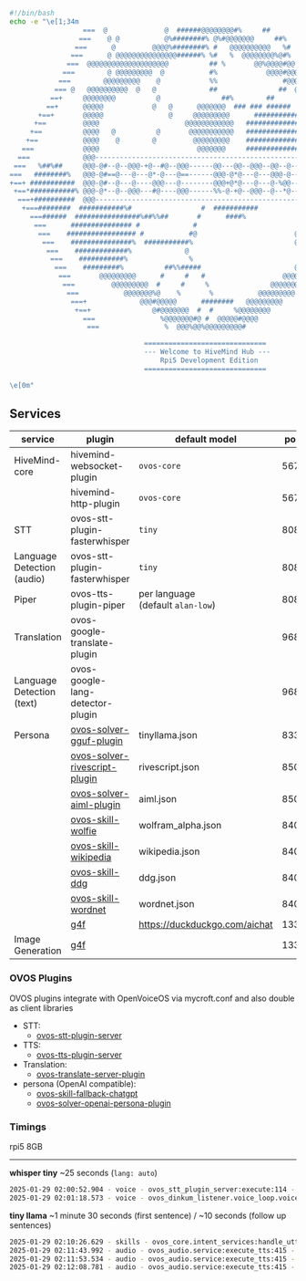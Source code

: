 
```bash
#!/bin/bash
echo -e "\e[1;34m
                  ===  @              @  ######@@@@@@@@#%     ##         #   ===
                 ===    @ @           @%########% @%#@@@@@@@     ##%    %#    ===
                ===      @         @@@@%########% #   @@@@@@@@@@   %#    #  %  ===
               ===      @ @@@@@@@@@@@@@@@######% %#   %  @@@@@@@@%@#%    %     %====
              ===  @@@@@@@@@@@@@@@@@@@@          ## %       @@%@@@@#@@   %       +==+
             ===        @ @@@@@@@@@  @           #%            @@@@#@@@@@  %@      ===
            ===        @@@@@@@@@    @            %%                #@@@@@@@@  @#%@  ===
           === @   @@@@@@@@@@  @   @             ##               ##  @@@@@@@@@      ===
          ==+     @@@@@@@@          @               ##%        ##        @@@@@@@@     ===
         ==+      @@@@@            @   @      @@@@@@@  ### ### ######       @@@@@      ===
       +==+       @@@@@                @     @@@@@@@@@      ############    @@@@@       ===
      +==         @@@@                     @@@@@@@@@@@@   ################  @@@@@        ===
     +==          @@@@   @          @       @@@@@@@@@@@   ################  @@@@@         ===
    +==           @@@@    @        @         @@@@@@@@@    ################  @@@@@          +==
   ===            @@@@                        @@@@@@@     ################  @@@@@           ===+
  ===             @@@---------------------------------------------------------@@@            ===+
 ===   %##%##     @@@-@#--@--@@@-+@--#@--@@@------@@---@@--@@@--@@--@---@@@+--@@@   @         ====
===   ########%   @@@-@#==@---@---@*-@---@==------@@@-@*@---@---@@@-@---@--@@-@@@    @         +===
+==+ ###########  @@@-@#--@---@----@@@---@--------@@@+@*@---@---@-%@@---@--@@-@@@     @        ===+
 +==*###########% @@@-@*--@--@@@---#@----@@@------%%-@-+@--@@@--@--*@---@@%---@@@      @@@@@@@===
  ===+##########  @@@---------------------------------------------------------@@@            ===
   +===########  ###########%#                 #  ###########               @@@@@           ===
     ===######  ################%##%%##       #      ####%                  @@@@@@@@@@@    ===
      ===      ############### #             #                              @@@@@       @+===
       ===    ################# #           #@                        @     @@@@@       +===
        ===    ###############%  ###########%                         @     @@@@@      ====
         ===    #############%             @                           @    @@@@@     ====
          ===    ###########%               %                           @ @@@@@@@    ====
           ===    #########%          ##%%#####                       @@@@@@@@@     ====
            ===       @@@@@@@@@      #     #   #                   @@@@@@@@@       ====
             ===         @@@@@@@@@  #     #     %               @@@@@@@@@         ===+
              ===           @@@@@@@%@    %       %           @@@@@@@@@           ===+
               ===+             @@@#@@@@@      ########   @@@@@@@@@             ===
                +==+               @#@@@@@@@  #  #     %@@@@@@@@               ===
                  ===                %@@@@@@@#@ #  @@@@@#@@@@                 ===
                   ===                %  @@@%@@%@@@@@@@@@#                   ===

                                 ==============================
                                 --- Welcome to HiveMind Hub ---
                                     Rpi5 Development Edition    
                                 ==============================

\e[0m"
```

## Services

| service                       | plugin                                                                                        | default model                        | port | endpoint             |
|-------------------------------|-----------------------------------------------------------------------------------------------|--------------------------------------|------|----------------------|
| HiveMind-core                 | hivemind-websocket-plugin                                                                     | `ovos-core `                         | 5678 |                      |
|                               | hivemind-http-plugin                                                                          | `ovos-core`                          | 5679 |                      |
| STT                           | ovos-stt-plugin-fasterwhisper                                                                 | `tiny`                               | 8081 | /stt                 |
| Language Detection<br>(audio) | ovos-stt-plugin-fasterwhisper                                                                 | `tiny`                               | 8081 | /lang_detect         |
| Piper                         | ovos-tts-plugin-piper                                                                         | per language<br>(default `alan-low`) | 8082 | /v2/synthesize       |
| Translation                   | ovos-google-translate-plugin                                                                  |                                      | 9686 | /translate           |
| Language Detection<br>(text)  | ovos-google-lang-detector-plugin                                                              |                                      | 9686 | /detect              |
| Persona                       | [ovos-solver-gguf-plugin](https://github.com/TigreGotico/ovos-solver-gguf-plugin)             | tinyllama.json                       | 8337 | /v1/chat/completions |
|                               | [ovos-solver-rivescript-plugin](https://github.com/OpenVoiceOS/ovos-solver-plugin-rivescript) | rivescript.json                      | 8501 | /v1/chat/completions |
|                               | [ovos-solver-aiml-plugin](https://github.com/OpenVoiceOS/ovos-solver-plugin-aiml)             | aiml.json                            | 8500 | /v1/chat/completions |
|                               | [ovos-skill-wolfie](https://github.com/OpenVoiceOS/ovos-skill-wolfie)                         | wolfram_alpha.json                   | 8401 | /v1/chat/completions |
|                               | [ovos-skill-wikipedia](https://github.com/OpenVoiceOS/ovos-skill-wikipedia)                   | wikipedia.json                       | 8400 | /v1/chat/completions |
|                               | [ovos-skill-ddg](https://github.com/OpenVoiceOS/ovos-skill-ddg)                               | ddg.json                             | 8403 | /v1/chat/completions |
|                               | [ovos-skill-wordnet](https://github.com/OpenVoiceOS/ovos-skill-wordnet)                       | wordnet.json                         | 8402 | /v1/chat/completions |
|                               | [g4f](https://github.com/xtekky/gpt4free)                                                     | https://duckduckgo.com/aichat        | 1337 | /v1/chat/completions |
| Image Generation              | [g4f](https://github.com/xtekky/gpt4free)                                                     |                                      | 1337 | /v1/images/generate  |

### OVOS Plugins

OVOS plugins integrate with OpenVoiceOS via mycroft.conf and also double as client libraries

- STT:
    - [ovos-stt-plugin-server](https://github.com/OpenVoiceOS/ovos-stt-server-plugin)
- TTS:
    - [ovos-tts-plugin-server](https://github.com/OpenVoiceOS/ovos-tts-server-plugin)
- Translation:
    - [ovos-translate-server-plugin](https://github.com/OpenVoiceOS/ovos-translate-server-plugin)
- persona (OpenAI compatible):
    - [ovos-skill-fallback-chatgpt](https://github.com/OpenVoiceOS/ovos-skill-fallback-chatgpt)
    - [ovos-solver-openai-persona-plugin](https://github.com/OpenVoiceOS/ovos-solver-openai-persona-plugin)

### Timings

rpi5 8GB
____

**whisper tiny** ~25 seconds (`lang: auto`)
```bash
2025-01-29 02:00:52.904 - voice - ovos_stt_plugin_server:execute:114 - DEBUG - chosen url http://0.0.0.0:8081/stt
2025-01-29 02:01:18.573 - voice - ovos_dinkum_listener.voice_loop.voice_loop:_after_cmd:789 - INFO - Raw transcription: [('Tell me a joke.', 1.0)]
```

**tiny llama** ~1 minute 30 seconds (first sentence) / ~10 seconds (follow up sentences)
```bash
2025-01-29 02:10:26.629 - skills - ovos_core.intent_services:handle_utterance:416 - INFO - fallback_medium match: PipelineMatch(match_type=True, match_data={}, skill_id='skill-ovos-fallback-chatgpt.openvoiceos', utterance='Explain Quantum Mechanics', updated_session=None, handled=True)
2025-01-29 02:11:43.992 - audio - ovos_audio.service:execute_tts:415 - INFO - Speak:  It is a branch of classical mechanics that is based on the principles of quantum theory, which is a branch of theoretical physics that describes the behavior of subatomic particles.
2025-01-29 02:11:53.534 - audio - ovos_audio.service:execute_tts:415 - INFO - Speak: Quantum mechanics is based on the idea that particles have both wave and particle properties.
2025-01-29 02:12:08.781 - audio - ovos_audio.service:execute_tts:415 - INFO - Speak:  This means that particles can be described as both waves and particles, and that their behavior is governed by the laws of physics that apply to waves.
```
